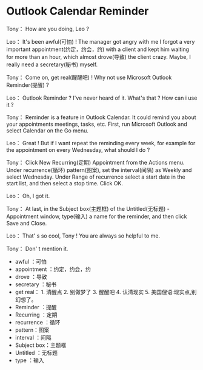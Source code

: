 # Outlook Calendar Reminder

Tony： How are you doing, Leo ?

Leo： It's been awful(可怕) ! The manager got angry with me I forgot a very important appointment(约定，约会，约) with a client and kept him waiting for more than an hour, which almost drove(导致) the client crazy. Maybe, I really need a secretary(秘书) myself.

Tony： Come on, get real(醒醒吧) ! Why not use Microsoft Outlook Reminder(提醒) ?

Leo： Outlook Reminder ? I've never heard of it. What's that ? How can i use it ?

Tony： Reminder is a feature in Outlook Calendar. It could remind you about your appointments meetings, tasks, etc. First, run Microsoft Outlook and select Calendar on the Go menu.

Leo： Great ! But if I want repeat the reminding every week, for example for the appointment on every Wednesday, what should I do ?

Tony： Click New Recurring(定期) Appointment from the Actions menu. Under recurrence(循环) pattern(图案), set the interval(间隔) as Weekly and select Wednesday. Under Range of recurrence select a start date in the start list, and then select a stop time. Click OK.

Leo： Oh, I got it.

Tony： At last, in the Subject box(主题框) of the Untitled(无标题) -Appointment window, type(输入) a name for the reminder, and then click Save and Close.

Leo： That' s so cool, Tony !  You are always so helpful to me.

Tony： Don' t mention it.

- awful ：可怕
- appointment ：约定，约会，约
- drove ：导致
- secretary ：秘书
- get real： 1. 清醒点 2. 别做梦了 3. 醒醒吧 4. 认清现实 5. 美国俚语:现实点,别幻想了。
- Reminder ：提醒
- Recurring ：定期
- recurrence ：循环
- pattern：图案
- interval ：间隔
- Subject  box：主题框
- Untitled ：无标题
- type ：输入